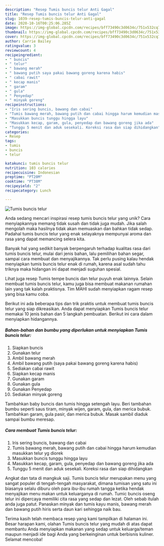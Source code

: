 ```yaml
---
description: "Resep Tumis buncis telur Anti Gagal"
title: "Resep Tumis buncis telur Anti Gagal"
slug: 1039-resep-tumis-buncis-telur-anti-gagal
date: 2020-10-16T00:25:06.285Z
image: https://img-global.cpcdn.com/recipes/bff73490c3d0634c/751x532cq70/tumis-buncis-telur-foto-resep-utama.jpg
thumbnail: https://img-global.cpcdn.com/recipes/bff73490c3d0634c/751x532cq70/tumis-buncis-telur-foto-resep-utama.jpg
cover: https://img-global.cpcdn.com/recipes/bff73490c3d0634c/751x532cq70/tumis-buncis-telur-foto-resep-utama.jpg
author: Carrie Bailey
ratingvalue: 3
reviewcount: 4
recipeingredient:
- " buncis"
- " telur"
- " bawang merah"
- " bawang putih saya pakai bawang goreng karena habis"
- " cabai rawit"
- " kecap manis"
- " garam"
- " gula"
- " Penyedap"
- " minyak goreng"
recipeinstructions:
- "Iris sering buncis, bawang dan cabai"
- "Tumis bawang merah, bawang putih dan cabai hingga harum kemudian masukkan telur yg diorek"
- "Masukkan buncis tunggu hingga layu"
- "Masukkan kecap, garam, gula, penyedap dan bawang goreng jika ada"
- "Tunggu 5 menit dan aduk sesekali. Koreksi rasa dan siap dihidangkan"
categories:
- Resep
tags:
- tumis
- buncis
- telur

katakunci: tumis buncis telur 
nutrition: 103 calories
recipecuisine: Indonesian
preptime: "PT20M"
cooktime: "PT38M"
recipeyield: "2"
recipecategory: Lunch

---
```



![Tumis buncis telur](https://img-global.cpcdn.com/recipes/bff73490c3d0634c/751x532cq70/tumis-buncis-telur-foto-resep-utama.jpg)

Anda sedang mencari inspirasi resep tumis buncis telur yang unik? Cara menyiapkannya memang tidak susah dan tidak juga mudah. Jika salah mengolah maka hasilnya tidak akan memuaskan dan bahkan tidak sedap. Padahal tumis buncis telur yang enak selayaknya mempunyai aroma dan rasa yang dapat memancing selera kita.

Banyak hal yang sedikit banyak berpengaruh terhadap kualitas rasa dari tumis buncis telur, mulai dari jenis bahan, lalu pemilihan bahan segar, sampai cara membuat dan menyajikannya. Tak perlu pusing kalau hendak menyiapkan tumis buncis telur enak di rumah, karena asal sudah tahu triknya maka hidangan ini dapat menjadi suguhan spesial.

Lihat juga resep Tumis tempe buncis dan telur puyuh enak lainnya. Selain membuat tumis buncis telur, kamu juga bisa membuat makanan rumahan lain yang tak kalah praktisnya. Tim MAHI sudah menyiapkan ragam resep yang bisa kamu coba.


Berikut ini ada beberapa tips dan trik praktis untuk membuat tumis buncis telur yang siap dikreasikan. Anda dapat menyiapkan Tumis buncis telur memakai 10 jenis bahan dan 5 langkah pembuatan. Berikut ini cara dalam menyiapkan hidangannya.

<!--inarticleads1-->

##### Bahan-bahan dan bumbu yang diperlukan untuk menyiapkan Tumis buncis telur:

1. Siapkan  buncis
1. Gunakan  telur
1. Ambil  bawang merah
1. Ambil  bawang putih (saya pakai bawang goreng karena habis)
1. Sediakan  cabai rawit
1. Siapkan  kecap manis
1. Gunakan  garam
1. Gunakan  gula
1. Gunakan  Penyedap
1. Sediakan  minyak goreng


Tambahkan baby buncis dan tumis hingga setengah layu. Beri tambahan bumbu seperti saus tiram, minyak wijen, garam, gula, dan merica bubuk. Tambahkan garam, gula pasir, dan merica bubuk. Masak sambil diaduk sampai bumbu meresap. 

<!--inarticleads2-->

##### Cara membuat Tumis buncis telur:

1. Iris sering buncis, bawang dan cabai
1. Tumis bawang merah, bawang putih dan cabai hingga harum kemudian masukkan telur yg diorek
1. Masukkan buncis tunggu hingga layu
1. Masukkan kecap, garam, gula, penyedap dan bawang goreng jika ada
1. Tunggu 5 menit dan aduk sesekali. Koreksi rasa dan siap dihidangkan


Angkat dan tata di mangkuk saji. Tumis buncis telur merupakan menu yang sangat populer di tengah-tengah masyarakat, dimana tumisan yang satu ini biasanya selalu diburu oleh para ibu-ibu rumah tangga ketika hendak menyajikan menu makan untuk keluarganya di rumah. Tumic buncis oseng telur ini dipercaya memiliki cita rasa yang sedap dan lezat. Oleh sebab itulah anda juga patut. Panaskan minyak dan tumis kayu manis, bawang merah dan bawang putih hiris serta daun kari sehingga naik bau. 

Terima kasih telah membaca resep yang kami tampilkan di halaman ini. Besar harapan kami, olahan Tumis buncis telur yang mudah di atas dapat membantu Anda menyiapkan makanan yang sedap untuk keluarga/teman maupun menjadi ide bagi Anda yang berkeinginan untuk berbisnis kuliner. Selamat mencoba!
